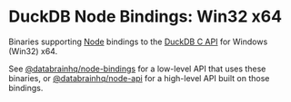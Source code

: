 # DuckDB Node Bindings: Win32 x64

Binaries supporting [Node](https://nodejs.org/) bindings to the [DuckDB C API](https://duckdb.org/docs/api/c/overview) for Windows (Win32) x64.

See [@databrainhq/node-bindings](https://www.npmjs.com/package/@databrainhq/node-bindings) for a low-level API that uses these binaries, or [@databrainhq/node-api](https://www.npmjs.com/package/@databrainhq/node-api) for a high-level API built on those bindings.
